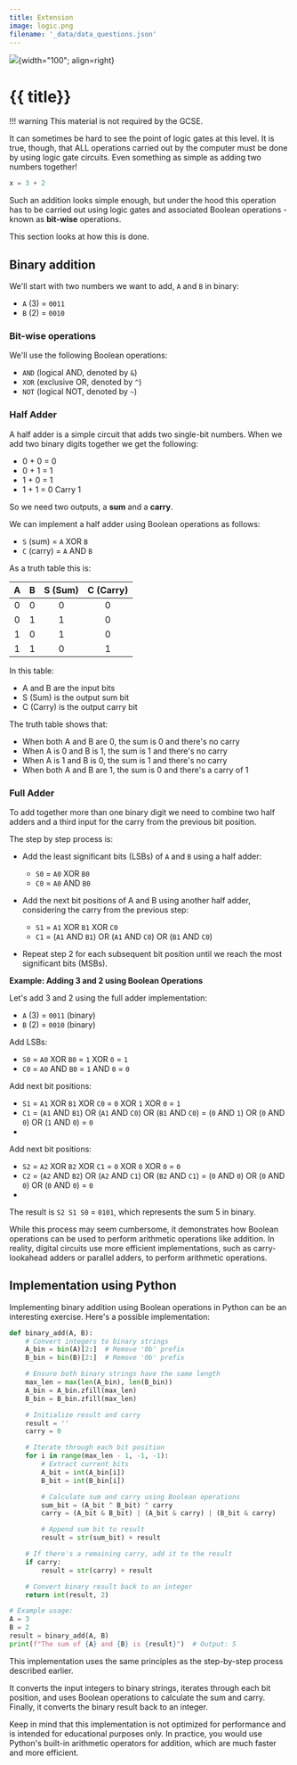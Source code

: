 ```yaml
---
title: Extension
image: logic.png
filename: '_data/data_questions.json'
---
```


![](../../assets/images/topics/{{image}}){width="100"; align=right}

# {{ title}}

!!! warning
    This material is not required by the GCSE.

It can sometimes be hard to see the point of logic gates at this level.  It is true, though, that ALL operations carried out by the computer must be done by using logic gate circuits.  Even something as simple as adding two numbers together!  

```python
x = 3 + 2
```

Such an addition looks simple enough, but under the hood this operation has to be carried out using logic gates and associated Boolean operations - known as **bit-wise** operations.

This section looks at how this is done.  

## Binary addition

We'll start with two numbers we want to add, `A` and `B` in binary:

- `A` (3) = `0011`
- `B` (2) = `0010`

### Bit-wise operations

We'll use the following Boolean operations:

- `AND` (logical AND, denoted by `&`)
- `XOR` (exclusive OR, denoted by `^`)
- `NOT` (logical NOT, denoted by `~`)

### Half Adder

A half adder is a simple circuit that adds two single-bit numbers. When we add two binary digits together we get the following:

- 0 + 0 = 0
- 0 + 1 = 1
- 1 + 0 = 1
- 1 + 1 = 0 Carry 1

So we need two outputs, a **sum** and a **carry**.

We can implement a half adder using Boolean operations as follows:

- `S` (sum) = `A` XOR `B` 
- `C` (carry) = `A` AND `B`

As a truth table this is:

| A|	B|	S (Sum)|	C (Carry)|
|:---:|:---:|:---:|:---:|
|0	|0	|0	|0 |
|0	|1	|1	|0|
|1	|0	|1	|0|
|1	|1	|0	|1|

In this table:

- A and B are the input bits
- S (Sum) is the output sum bit
- C (Carry) is the output carry bit

The truth table shows that:

- When both A and B are 0, the sum is 0 and there's no carry
- When A is 0 and B is 1, the sum is 1 and there's no carry
- When A is 1 and B is 0, the sum is 1 and there's no carry
- When both A and B are 1, the sum is 0 and there's a carry of 1

### Full Adder

To add together more than one binary digit we need to combine two half adders and a third input for the carry from the previous bit position.

The step by step process is:

- Add the least significant bits (LSBs) of `A` and `B` using a half adder:

    - `S0` = `A0` XOR `B0`
    - `C0` = `A0` AND `B0`

- Add the next bit positions of A and B using another half adder, considering the carry from the previous step:

    - `S1` = `A1` XOR `B1` XOR `C0`
    - `C1` = (`A1` AND `B1`) OR (`A1` AND `C0`) OR (`B1` AND `C0`)

- Repeat step 2 for each subsequent bit position until we reach the most significant bits (MSBs).

**Example: Adding 3 and 2 using Boolean Operations**

Let's add 3 and 2 using the full adder implementation:

- `A` (3) = `0011` (binary) 
- `B` (2) = `0010` (binary)

Add LSBs:

- `S0` = `A0` XOR `B0` = `1` XOR `0` = `1`
- `C0` = `A0` AND `B0` = `1` AND `0` = `0`
 
Add next bit positions:

- `S1` = `A1` XOR `B1` XOR `C0` = `0` XOR `1` XOR `0` = `1`
- `C1` = (`A1` AND `B1`) OR (`A1` AND `C0`) OR (`B1` AND `C0`) = (`0` AND `1`) OR (`0` AND `0`) OR (`1` AND `0`) = `0`
- 
Add next bit positions:

- `S2` = `A2` XOR `B2` XOR `C1` = `0` XOR `0` XOR `0` = `0`
- `C2` = (`A2` AND `B2`) OR (`A2` AND `C1`) OR (`B2` AND `C1`) = (`0` AND `0`) OR (`0` AND `0`) OR (`0` AND `0`) = `0`
- 
The result is `S2 S1 S0` = `0101`, which represents the sum 5 in binary.

While this process may seem cumbersome, it demonstrates how Boolean operations can be used to perform arithmetic operations like addition. In reality, digital circuits use more efficient implementations, such as carry-lookahead adders or parallel adders, to perform arithmetic operations.


##  Implementation using Python

Implementing binary addition using Boolean operations in Python can be an interesting exercise. Here's a possible implementation:

```python
def binary_add(A, B):
    # Convert integers to binary strings
    A_bin = bin(A)[2:]  # Remove '0b' prefix
    B_bin = bin(B)[2:]  # Remove '0b' prefix

    # Ensure both binary strings have the same length
    max_len = max(len(A_bin), len(B_bin))
    A_bin = A_bin.zfill(max_len)
    B_bin = B_bin.zfill(max_len)

    # Initialize result and carry
    result = ''
    carry = 0

    # Iterate through each bit position
    for i in range(max_len - 1, -1, -1):
        # Extract current bits
        A_bit = int(A_bin[i])
        B_bit = int(B_bin[i])

        # Calculate sum and carry using Boolean operations
        sum_bit = (A_bit ^ B_bit) ^ carry
        carry = (A_bit & B_bit) | (A_bit & carry) | (B_bit & carry)

        # Append sum bit to result
        result = str(sum_bit) + result

    # If there's a remaining carry, add it to the result
    if carry:
        result = str(carry) + result

    # Convert binary result back to an integer
    return int(result, 2)

# Example usage:
A = 3
B = 2
result = binary_add(A, B)
print(f"The sum of {A} and {B} is {result}")  # Output: 5
```

This implementation uses the same principles as the step-by-step process described earlier. 

It converts the input integers to binary strings, iterates through each bit position, and uses Boolean operations to calculate the sum and carry. Finally, it converts the binary result back to an integer.

Keep in mind that this implementation is not optimized for performance and is intended for educational purposes only. In practice, you would use Python's built-in arithmetic operators for addition, which are much faster and more efficient.
